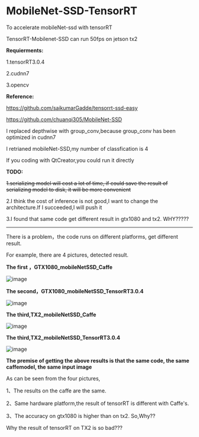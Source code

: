 # MobileNet-SSD-TensorRT
To accelerate mobileNet-ssd with tensorRT

TensorRT-Mobilenet-SSD can run 50fps on jetson tx2

**Requierments:**

1.tensorRT3.0.4

2.cudnn7

3.opencv

**Reference:**

https://github.com/saikumarGadde/tensorrt-ssd-easy

https://github.com/chuanqi305/MobileNet-SSD

I replaced depthwise with group_conv,because group_conv  has been optimized in cudnn7

I retrianed mobileNet-SSD,my number of classfication is 4

If you coding with QtCreator,you could run it directly

**TODO:**

~~1.serializing model will cost a lot of time, if could save the result of serializing model to disk, it will be more convenient~~

2.I think the cost of inference is not good,I want to change the architecture.If I succeeded,I will push it

3.I found that same code get different result in gtx1080 and tx2. WHY?????



---

There is a problem，the code runs on different platforms, get different result.

For example, there are 4 pictures, detected result.

**The first ，GTX1080_mobileNetSSD_Caffe**

![image](https://github.com/Ghustwb/MobileNet-SSD-TensorRT/blob/master/testPic/GTX1080_mobileNetSSD_Caffe.jpg)

**The second，GTX1080_mobileNetSSD_TensorRT3.0.4**

![image](https://github.com/Ghustwb/MobileNet-SSD-TensorRT/blob/master/testPic/GTX1080_mobileNetSSD_TensorRT3.0.4.jpg)

**The third,TX2_mobileNetSSD_Caffe**

![image](https://github.com/Ghustwb/MobileNet-SSD-TensorRT/blob/master/testPic/TX2_mobileNetSSD_Caffe.jpg)

**The third,TX2_mobileNetSSD_TensorRT3.0.4**

![image](https://github.com/Ghustwb/MobileNet-SSD-TensorRT/blob/master/testPic/TX2_mobileNetSSD_TensorRT3.0.4_Jetpack3.2.jpg)

**The premise of getting the above results is that the same code, the same caffemodel, the same input image**

As can be seen from the four pictures,

1、The results on the caffe are the same.

2、Same hardware platform,the result of tensorRT is different with Caffe's.

3、The accuracy on gtx1080 is higher than on tx2. So,Why??

Why the result of  tensorRT on TX2 is so bad???

